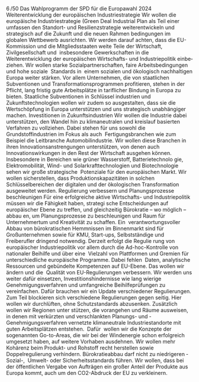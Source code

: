 6 /50
Das Wahlprogramm der SPD für die Europawahl 2024
Weiterentwicklung der europäischen Industriestrategie
Wir wollen die europäische Industriestrategie (Green Deal Industrial Plan als Teil einer umfassen­
den Standort- und Resilienzstrategie weiterentwickeln und strategisch auf die Zukunft und die neuen 
Rahmen­
bedingungen im globalen Wettbewerb ausrichten. Wir werden darauf achten, dass die 
EU-Kommission und die Mitgliedsstaaten weite Teile der Wirtschaft, Zivilgesellschaft und ­
insbesondere 
Gewerkschaften in die Weiterentwicklung der europäischen Wirtschafts- und Industriepolitik einbe­
ziehen. Wir wollen starke Sozialpartnerschaften, faire Arbeitsbedingungen und hohe soziale­
 ­
Standards 
in ­
einem sozialen und ökologisch nachhaltigen Europa weiter stärken. Vor allem Unternehmen, die von 
staatlichen Subventionen und Transformationsprogrammen profitieren, stehen in der Pflicht, lang­
fristig gute Arbeitsplätze in tariflicher Bindung in Europa zu bieten. Staatliche Subventionen in Schlüssel­
industrien und Zukunftstechnologien wollen wir zudem so ausgestalten, dass sie die Wertschöpfung in 
Europa unterstützen und uns strategisch unabhängiger machen.
Investitionen in Zukunftsindustrien
Wir wollen die Industrie dabei unterstützen, den Wandel hin zu klimaneutralen und kreislauf­
basierten 
Verfahren zu vollziehen. Dabei stehen für uns sowohl die Grundstoffindustrien im Fokus als auch 
­
Fertigungsbranchen wie zum Beispiel die Leitbranche Automobilindustrie. Wir wollen diese Branchen 
in ihren Innovationsanstrengungen unterstützen, von denen auch Innovationswirkungen in den Rest 
der Wirtschaft ausgehen können. Insbesondere in Bereichen wie grüner Wasserstoff, Batterietechnolo­
gie, Elektromobilität, Wind- und Solarkrafttechnologien und Biotechnologie sehen wir große strategische 
­
Potenziale für den europäischen Markt. Wir wollen sicherstellen, dass Produktionskapazitäten in solchen 
Schlüsselbereichen der digitalen und der ökologischen Transformation ausgeweitet werden.
Regulierung verbessern und Planungsprozesse beschleunigen
Für eine erfolgreiche aktive Wirtschafts- und Industriepolitik müssen wir die Fähigkeit haben, strategi­
sche Entscheidungen auf europäischer Ebene zu treffen, und gleichzeitig Bürokratie – wo möglich – abbau­
en, um Planungsprozesse zu beschleunigen und Raum für Unternehmertum und Kreativität zu schaffen. Ein 
­
verantwortungsvoller Abbau von bürokratischen Hemmnissen im Binnenmarkt sind für Großunternehmen 
sowie für KMU, Start-ups, Selbstständige und Freiberufler dringend notwendig. Derzeit erfolgt die Regulie­
rung von europäischer Industriepolitik vor allem durch die Ad-hoc-Kontrolle von nationaler Beihilfe und über 
eine ­
Vielzahl von Plattformen und Gremien für unterschiedliche europäische Programme. Dabei fehlen ­
Daten, 
analytische Ressourcen und gebündelte Kompetenzen auf EU-Ebene. Das wollen wir ändern und die ­
Qualität 
von EU-Regulierungen verbessern. Wir werden uns weiter dafür einsetzen, Investitionshindernisse wie lang­
wierige Genehmigungsverfahren und umfangreiche Beihilfeprüfungen zu vereinfachen. Dafür brauchen 
wir ein Update verschiedener Regulierungen. Zum Teil blockieren sich verschiedene Regulierungen gegen­
seitig. Hier wollen wir durchlüften, ohne Schutzstandards abzusenken. Zusätzlich wollen wir Regionen unter­
stützen, die vorangehen und Räume ausweisen, in denen mit verkürzten und verschlankten Planungs- und 
­
Genehmigungsverfahren vernetzte klimaneutrale Industriestandorte mit guten Arbeitsplätzen entstehen. 
­
Dafür ­
wollen wir die Konzepte der sogenannten Go-to-Areas, die wir bei der Windenergie schon erfolgreich 
umgesetzt haben, auf weitere Vorhaben ausdehnen. Wir wollen mehr Kohärenz beim Produkt- und Rohstoff­
recht herstellen sowie Doppelregulierung verhindern. Bürokratieabbau darf nicht zu niedrigeren ­
Sozial-, 
­
Umwelt- oder Sicherheitsstandards führen. Wir wollen, dass bei der öffentlichen Vergabe von Aufträgen ein 
großer Anteil der Produkte aus Europa kommt, auch um den CO2-Abdruck der EU zu verkleinern.
